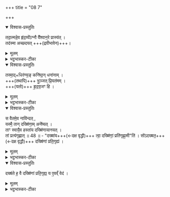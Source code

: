 +++
title = "08 7"

+++

<details open><summary>विश्वास-प्रस्तुतिः</summary>

तदा॒त्मन्ने॒व हृ॑द॒य्ये᳚ऽग्नौ वै᳚श्वान॒रे प्रास्य॑त् ।  
तद॑स्मा अच्छदयत् +++(द्रवीभावेन)+++। 
</details>

<details><summary>मूलम्</summary>

तदा॒त्मन्ने॒व हृ॑द॒य्ये᳚ऽग्नौ वै᳚श्वान॒रे प्रास्य॑त् ।  
तद॑स्मा अच्छदयत् । 
</details>

<details><summary>भट्टभास्कर-टीका</summary>

अथ बाह्याग्निं हित्वा आत्मनि स्थिते हृदय्येऽग्नौ प्रास्यत् । तदस्मा अच्छदयत् द्रुतमभवत् । 
</details>


<details open><summary>विश्वास-प्रस्तुतिः</summary>

तस्मा॒द्+धिर॑ण्य॒ङ् कनि॑ष्ठ॒न् धना॑नाम् ।  
+++(तथापि)+++ भु॒ञ्जत् प्रि॒यत॑मम् ।  
+++(यतो)+++ हृ॒द॒य॒जꣳ हि ।
</details>

<details><summary>मूलम्</summary>

तस्मा॒द्धिर॑ण्य॒ङ्कनि॑ष्ठ॒न्धना॑नाम् । भु॒ञ्जत्प्रि॒यत॑मम् । हृ॒द॒य॒जꣳ हि ।
</details>

<details><summary>भट्टभास्कर-टीका</summary>

**तस्माद्** अद्यत्वेऽपि **हिरण्यं कनिष्ठं** दीप्ततमं धनानां मध्ये भवति, संस्कृतत्वाद् इत्यर्थः ।  
'कन दीप्तौ' तृजन्तात् 'तुश्छन्दसि' इतीष्ठनि 'तुरिष्ठेमेयस्सु' इति तृलोपः ।  
केचिदाहुः - **धनानां** मध्ये **हिरण्यं कनिष्ठं** अल्पतमम् अपि  
**भुञ्जत् प्रियतमं** भवति हृदयजत्वाद् इति । 
</details>


<details open><summary>विश्वास-प्रस्तुतिः</summary>

स वैतमे॒व नावि॑न्दत् ,  
यस्मै॒ तान् दख्षि॑णा॒म् अने᳚ष्यत् ।  
ताꣳ स्वायै॒व हस्ता॑य दख्षि॑णायानयत् ।  
तां प्रत्य॑गृह्णात् ॥ 48 ॥ - 
"दख्षा॑य+++(←दक्ष वृद्धौ)+++ त्वा॒ दख्षि॑णां॒ प्रति॑गृह्णा॒मी"ति॑ । 
सो॑ऽदख्षत॒+++(←दक्ष वृद्धौ)+++ दख्षि॑णां प्रति॒गृह्य॑ । 
</details>

<details><summary>मूलम्</summary>

स वैतमे॒व नावि॑न्दत् ।  
यस्मै॒ तान्दख्षि॑णा॒मने᳚ष्यत् ।  
ताꣳ स्वायै॒व हस्ता॑य दख्षि॑णायानयत् ।  
तां प्रत्य॑गृह्णात् ॥ 48 ॥ - 
दख्षा॑य त्वा॒ दख्षि॑णां॒ प्रति॑गृह्णा॒मीति॑ । 
सो॑ऽदख्षत॒ दख्षि॑णां प्रति॒गृह्य॑ । 

</details>

<details><summary>भट्टभास्कर-टीका</summary>

अथ स प्रजापतिर् अन्विच्छन्नपि तादृशस्य ग्रहीतारं नाविन्दत् नालभतैव, यस्मै तां दक्षिणामनेष्यत् दक्षिणात्वेन तद्धिरण्यमदास्यत् । अथान्यमविदित्वा स्वाय आत्मीयाय दक्षिणाय हस्तायैव तां दक्षिणामनयत् स्वयमेव च तां दक्षिणां प्रत्यगृह्णात् - दक्षायेति मन्त्रेण । दक्षाय वृद्ध्यर्थं 'दक्ष वृद्धौ' त्वां दक्षिणां प्रतिगृह्णामीत्यर्थः । 

अथ प्रजापतिः तां दक्षिणां प्रतिगृह्य अदक्षत अवर्धत प्रजाः सृष्टवान् । 
</details>


<details open><summary>विश्वास-प्रस्तुतिः</summary>

दख्ष॑ते ह॒ वै दख्षि॑णां प्रति॒गृह्य॒ य ए॒वव्ँ वेद॑ । 
</details>

<details><summary>मूलम्</summary>

दख्ष॑ते ह॒ वै दख्षि॑णां प्रति॒गृह्य॑ ।  य ए॒वव्ँ वेद॑ । 
</details>

<details><summary>भट्टभास्कर-टीका</summary>

तस्मादन्योऽप्येवं विद्वान् हिरण्यदक्षिणां प्रतिगृह्य दक्षते वर्धत एव ॥
</details>
